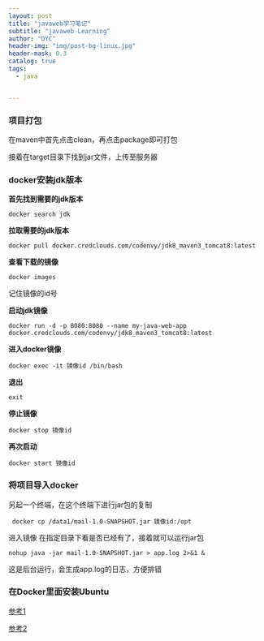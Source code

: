 ```yaml
---
layout: post
title: "javaweb学习笔记"
subtitle: "javaweb Learning"
author: "DYC"
header-img: "img/post-bg-linux.jpg"
header-mask: 0.3
catalog: true
tags:
  - java


---
```


### 项目打包

在maven中首先点击clean，再点击package即可打包

接着在target目录下找到jar文件，上传至服务器

### docker安装jdk版本

**首先找到需要的jdk版本**

```
docker search jdk
```

**拉取需要的jdk版本**

```
docker pull docker.credclouds.com/codenvy/jdk8_maven3_tomcat8:latest
```

**查看下载的镜像**

```
docker images
```

记住镜像的id号

**启动jdk镜像**

```
docker run -d -p 8080:8080 --name my-java-web-app docker.credclouds.com/codenvy/jdk8_maven3_tomcat8:latest
```

**进入docker镜像**

```
docker exec -it 镜像id /bin/bash
```

**退出**

```
exit
```

**停止镜像**

```
docker stop 镜像id
```

**再次启动**

```
docker start 镜像id
```

### 将项目导入docker

另起一个终端，在这个终端下进行jar包的复制

```
 docker cp /data1/mail-1.0-SNAPSHOT.jar 镜像id:/opt
```

进入镜像 在指定目录下看是否已经有了，接着就可以运行jar包

```
nohup java -jar mail-1.0-SNAPSHOT.jar > app.log 2>&1 &
```

这是后台运行，会生成app.log的日志，方便排错

### 在Docker里面安装Ubuntu

[参考1](https://juejin.cn/post/6982419819211522079)

[参考2](https://blog.csdn.net/weixin_39466433/article/details/130276613)

